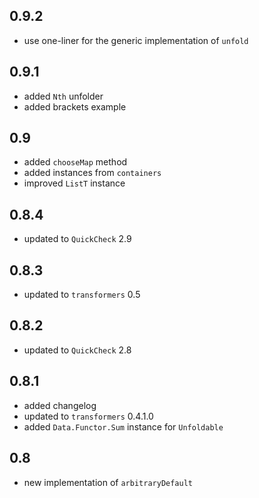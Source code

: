 0.9.2
-----
* use one-liner for the generic implementation of `unfold`

0.9.1
-----
* added `Nth` unfolder
* added brackets example

0.9
---
* added `chooseMap` method
* added instances from `containers`
* improved `ListT` instance

0.8.4
-----
* updated to `QuickCheck` 2.9

0.8.3
-----
* updated to `transformers` 0.5

0.8.2
-----
* updated to `QuickCheck` 2.8

0.8.1
-----
* added changelog
* updated to `transformers` 0.4.1.0
* added `Data.Functor.Sum` instance for `Unfoldable`

0.8
---
* new implementation of `arbitraryDefault`
